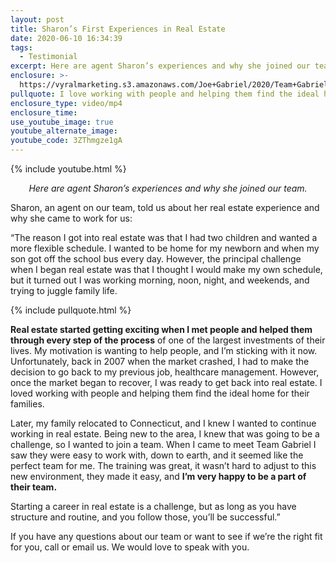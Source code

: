 ```yaml
---
layout: post
title: Sharon’s First Experiences in Real Estate
date: 2020-06-10 16:34:39
tags:
  - Testimonial
excerpt: Here are agent Sharon’s experiences and why she joined our team.
enclosure: >-
  https://vyralmarketing.s3.amazonaws.com/Joe+Gabriel/2020/Team+Gabriel+Sharon+Urban+Agent+Testimonial.mp4
pullquote: I love working with people and helping them find the ideal home.
enclosure_type: video/mp4
enclosure_time:
use_youtube_image: true
youtube_alternate_image:
youtube_code: 3ZThmgze1gA
---
```


{% include youtube.html %}

<p style="text-align: center;"><em>Here are agent Sharon’s experiences and why she joined our team.</em></p>

Sharon, an agent on our team, told us about her real estate experience and why she came to work for us:

“The reason I got into real estate was that I had two children and wanted a more flexible schedule. I wanted to be home for my newborn and when my son got off the school bus every day. However, the principal challenge when I began real estate was that I thought I would make my own schedule, but it turned out I was working morning, noon, night, and weekends, and trying to juggle family life.

{% include pullquote.html %}

**Real estate started getting exciting when I met people and helped them through every step of the process** of one of the largest investments of their lives. My motivation is wanting to help people, and I’m sticking with it now. Unfortunately, back in 2007 when the market crashed, I had to make the decision to go back to my previous job, healthcare management. However, once the market began to recover, I was ready to get back into real estate. I loved working with people and helping them find the ideal home for their families.&nbsp;

Later, my family relocated to Connecticut, and I knew I wanted to continue working in real estate. Being new to the area, I knew that was going to be a challenge, so I wanted to join a team. When I came to meet Team Gabriel I saw they were easy to work with, down to earth, and it seemed like the perfect team for me. The training was great, it wasn’t hard to adjust to this new environment, they made it easy, and **I’m very happy to be a part of their team.**&nbsp;

Starting a career in real estate is a challenge, but as long as you have structure and routine, and you follow those, you’ll be successful.”

If you have any questions about our team or want to see if we’re the right fit for you, call or email us. We would love to speak with you.